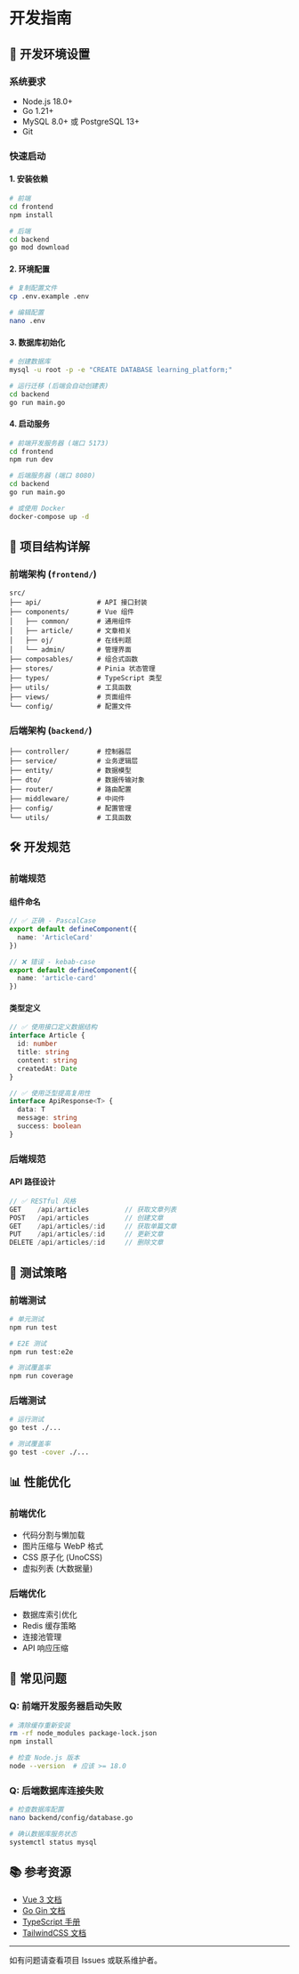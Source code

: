 # 开发指南

## 🚀 开发环境设置

### 系统要求

- Node.js 18.0+
- Go 1.21+
- MySQL 8.0+ 或 PostgreSQL 13+
- Git

### 快速启动

#### 1. 安装依赖

```bash
# 前端
cd frontend
npm install

# 后端
cd backend  
go mod download
```

#### 2. 环境配置

```bash
# 复制配置文件
cp .env.example .env

# 编辑配置
nano .env
```

#### 3. 数据库初始化

```bash
# 创建数据库
mysql -u root -p -e "CREATE DATABASE learning_platform;"

# 运行迁移 (后端会自动创建表)
cd backend
go run main.go
```

#### 4. 启动服务

```bash
# 前端开发服务器 (端口 5173)
cd frontend
npm run dev

# 后端服务器 (端口 8080)
cd backend
go run main.go

# 或使用 Docker
docker-compose up -d
```

## 📁 项目结构详解

### 前端架构 (`frontend/`)

```
src/
├── api/              # API 接口封装
├── components/       # Vue 组件
│   ├── common/       # 通用组件
│   ├── article/      # 文章相关
│   ├── oj/           # 在线判题
│   └── admin/        # 管理界面
├── composables/      # 组合式函数
├── stores/           # Pinia 状态管理
├── types/            # TypeScript 类型
├── utils/            # 工具函数
├── views/            # 页面组件
└── config/           # 配置文件
```

### 后端架构 (`backend/`)

```
├── controller/       # 控制器层
├── service/          # 业务逻辑层  
├── entity/           # 数据模型
├── dto/              # 数据传输对象
├── router/           # 路由配置
├── middleware/       # 中间件
├── config/           # 配置管理
└── utils/            # 工具函数
```

## 🛠️ 开发规范

### 前端规范

#### 组件命名

```typescript
// ✅ 正确 - PascalCase
export default defineComponent({
  name: 'ArticleCard'
})

// ❌ 错误 - kebab-case
export default defineComponent({
  name: 'article-card'
})
```

#### 类型定义

```typescript
// ✅ 使用接口定义数据结构
interface Article {
  id: number
  title: string
  content: string
  createdAt: Date
}

// ✅ 使用泛型提高复用性
interface ApiResponse<T> {
  data: T
  message: string
  success: boolean
}
```

### 后端规范

#### API 路径设计

```go
// ✅ RESTful 风格
GET    /api/articles         // 获取文章列表
POST   /api/articles         // 创建文章
GET    /api/articles/:id     // 获取单篇文章
PUT    /api/articles/:id     // 更新文章
DELETE /api/articles/:id     // 删除文章
```

## 🧪 测试策略

### 前端测试

```bash
# 单元测试
npm run test

# E2E 测试
npm run test:e2e

# 测试覆盖率
npm run coverage
```

### 后端测试

```bash
# 运行测试
go test ./...

# 测试覆盖率
go test -cover ./...
```

## 📊 性能优化

### 前端优化

- 代码分割与懒加载
- 图片压缩与 WebP 格式
- CSS 原子化 (UnoCSS)
- 虚拟列表 (大数据量)

### 后端优化

- 数据库索引优化
- Redis 缓存策略
- 连接池管理
- API 响应压缩

## 🚨 常见问题

### Q: 前端开发服务器启动失败

```bash
# 清除缓存重新安装
rm -rf node_modules package-lock.json
npm install

# 检查 Node.js 版本
node --version  # 应该 >= 18.0
```

### Q: 后端数据库连接失败

```bash
# 检查数据库配置
nano backend/config/database.go

# 确认数据库服务状态
systemctl status mysql
```

## 📚 参考资源

- [Vue 3 文档](https://vuejs.org/)
- [Go Gin 文档](https://gin-gonic.com/)
- [TypeScript 手册](https://www.typescriptlang.org/docs/)
- [TailwindCSS 文档](https://tailwindcss.com/)

---

如有问题请查看项目 Issues 或联系维护者。
